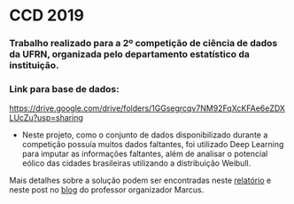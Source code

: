 # CCD 2019

### Trabalho realizado para a 2º competição de ciência de dados da UFRN, organizada pelo departamento estatístico da instituição.

### Link para base de dados:
https://drive.google.com/drive/folders/1GGsegrcqv7NM92FqXcKFAe6eZDXLUcZu?usp=sharing

- Neste projeto, como o conjunto de dados disponibilizado durante a competição possuía muitos dados faltantes, foi utilizado Deep Learning para imputar as informações faltantes, além de analisar o potencial eólico das cidades brasileiras utilizando a distribuição Weibull.

Mais detalhes sobre a solução podem ser encontradas neste [relatório](https://marcusnunes.me/images/ciencia_de_dados_2019/Featuring_the_Future_Relatorio.pdf) e neste post no [blog](https://marcusnunes.me/posts/resultados-da-competicao-de-ciencia-de-dados-da-ufrn-2019/) do professor organizador Marcus.
